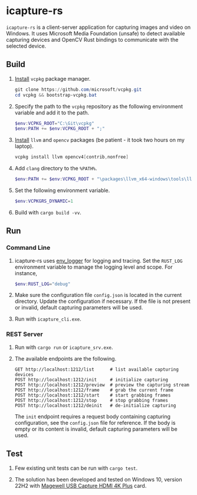 # icapture-rs

`icapture-rs` is a client-server application for capturing images and video on Windows. It uses Microsoft Media Foundation (unsafe) to detect available capturing devices and OpenCV Rust bindings to communicate with the selected device.

## Build

1. [Install](https://learn.microsoft.com/en-us/vcpkg/get_started/get-started?pivots=shell-cmd#1---set-up-vcpkg) `vcpkg` package manager.

   ```PowerShell
   git clone https://github.com/microsoft/vcpkg.git
   cd vcpkg && bootstrap-vcpkg.bat
   ```

2. Specify the path to the `vcpkg` repository as the following environment variable and add it to the path.

   ```PowerShell
   $env:VCPKG_ROOT="C:\Git\vcpkg"
   $env:PATH += $env:VCPKG_ROOT + ";"
   ```

3. [Install](https://github.com/twistedfall/opencv-rust/blob/master/INSTALL.md#windows-package) `llvm` and `opencv` packages (be patient - it took two hours on my laptop).

   ```PowerShell
   vcpkg install llvm opencv4[contrib,nonfree]
   ```

4. Add `clang` directory to the `%PATH%`.

   ```PowerShell
   $env:PATH += $env:VCPKG_ROOT + "\packages\llvm_x64-windows\tools\llvm" + ";"
   ```

5. Set the following environment variable.

   ```PowerShell
   $env:VCPKGRS_DYNAMIC=1
   ```

6. Build with `cargo build -vv`.

## Run

### Command Line

1. icapture-rs uses [env_logger](https://docs.rs/env_logger/latest/env_logger/index.html) for logging and tracing. Set the `RUST_LOG` environment variable to manage the logging level and scope. For instance,

   ```PowerShell
   $env:RUST_LOG="debug"
   ```

2. Make sure the configuration file `config.json` is located in the current directory. Update the configuration if necessary. If the file is not present or invalid, default capturing parameters will be used.

3. Run with `icapture_cli.exe`.

### REST Server

1. Run with `cargo run` or `icapture_srv.exe`.

2. The available endpoints are the following.

   ```
   GET http://localhost:1212/list      # list available capturing devices
   POST http://localhost:1212/init     # initialize capturing
   POST http://localhost:1212/preview  # preview the capturing stream
   POST http://localhost:1212/frame    # grab the current frame
   POST http://localhost:1212/start    # start grabbing frames
   POST http://localhost:1212/stop     # stop grabbing frames
   POST http://localhost:1212/deinit   # de-initialize capturing
   ```

   The `init` endpoint requires a request body containing capturing configuration, see the `config.json` file for reference. If the body is empty or its content is invalid, default capturing parameters will be used.

## Test

1. Few existing unit tests can be run with `cargo test`.

2. The solution has been developed and tested on Windows 10, version 22H2 with [Magewell USB Capture HDMI 4K Plus](https://www.magewell.com/products/usb-capture-hdmi-4k-plus) card.

